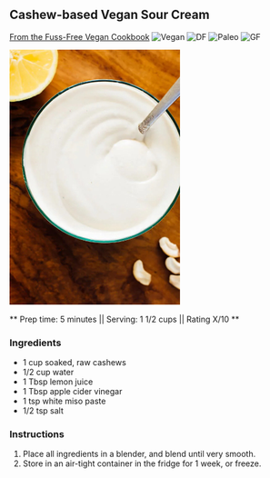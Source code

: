 ## Cashew-based Vegan Sour Cream

[From the Fuss-Free Vegan Cookbook](https://www.amazon.ca/s?k=fuss+free+vegan&crid=2QXY700P3THUW&sprefix=fuss+fr%2Caps%2C-1&ref=nb_sb_ss_i_1_6)
![Vegan](https://img.shields.io/badge/-Vegan-brightgreen.svg)
![DF](https://img.shields.io/badge/-Dairy--free-blue.svg)
![Paleo](https://img.shields.io/badge/-Paleo-blueviolet.svg)
![GF](https://img.shields.io/badge/-Gluten--free-yellow.svg)


![Picture](../img/vegan_sour_cream.jpg)

** Prep time: 5 minutes || Serving: 1 1/2 cups || Rating X/10 **

### Ingredients

- 1 cup soaked, raw cashews
- 1/2 cup water
- 1 Tbsp lemon juice
- 1 Tbsp apple cider vinegar
- 1 tsp white miso paste
- 1/2 tsp salt
### Instructions

1. Place all ingredients in a blender, and blend until very smooth.
1. Store in an air-tight container in the fridge for 1 week, or freeze.
